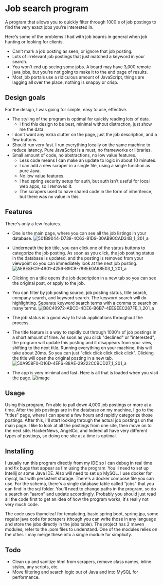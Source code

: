 # Job search program

A program that allows you to quickly filter through 1000's of job postings to find the very exact jobs you're interested
in.

Here's some of the problems I had with job boards in general when job hunting or looking for clients.

- Can't mark a job posting as seen, or ignore that job posting.
- Lots of irrelevant job postings that just matched a keyword in your search.
- You won't end up seeing some jobs. A board may have 3,000 remote java jobs, but you're not going to make it to the end
  page of results.
- Most job portals use a ridiculous amount of JavaScript, things are lagging all over the place, nothing is snappy or crisp.

## Design goals

For the design, I was going for simple, easy to use, effective.

- The styling of the program is optimal for quickly reading lots of data.
  - I find this design to be best, minimal without distraction, just show me the data.
- I don't want any extra clutter on the page, just the job description, and a few buttons.
- Should run very fast. I run everything locally on the same machine to reduce latency. Pure JavaScript is a must, no frameworks or libraries. 
- Small amount of code, no abstractions, no low value features.
  - Less code means I can make an update to logic in about 10 minutes.
  - I can add a new scraper in a single file, using a single function as pure Java.
  - No low value features. 
  - I had spring security setup for auth, but auth isn't useful for local web apps, so I removed it.
  - The scrapers used to have shared code in the form of inheritence, but there was no value in this.

## Features

There's only a few features. 
- One is the main page, where you can see all the job listings in your database.
![501B9044-D739-4C63-81D9-30AB90CAD34B_1_201_a](https://github.com/user-attachments/assets/2f18cc67-3e96-4e7b-bbab-26d2927dcb9b)

- Underneath the job title, you can click one of the status buttons to categorize the job posting. As soon as you click, the job posting status in the database is updated, and the posting is removed from your viewpoint so you can immediately look at the next job posting.
![AEBE8FC9-4901-4256-B9CB-78BEE0A68E03_1_201_a](https://github.com/user-attachments/assets/f023b7c4-9db9-4917-a877-1ec5ab057b1c)

- Clicking on a title opens the job description in a new tab so you can see the original post, or apply to the job.

- You can filter by job posting source, job posting status, title search, company search, and keyword search. The keyword search will do highlighting. Separate keyword search terms with a comma to search on many terms.
![B8C40972-ABCD-4DE6-B6B7-4EE9EEC287FE_1_201_a](https://github.com/user-attachments/assets/0d742be5-c657-44ad-b9d7-816938e602cb)

- The job status is a good way to track applications throughout the process. 

- The title feature is a way to rapidly cut through 1000's of job postings in a short amount of time. As soon as you click "declined" or "interested", the program will update this posting and it disappears from your view, shifting to the next title. Running everything on your machine, this will take about 20ms. So you can just "click click click click click". Clicking the title will open the original posting in a new tab. 
![50A958F0-D16D-4EF6-88AE-29222C0BCD27_1_201_a](https://github.com/user-attachments/assets/bb4a2403-b8ec-45a2-a78a-c7e74bce127a)

- The app is very minimal and fast. Here is all that is loaded when you visit the page.
![image](https://github.com/user-attachments/assets/6e05f90d-218a-4ef4-bfc0-f11aa1010e32)


## Usage

Using this program, I'm able to pull down 4,000 job postings or more at a time. After the job postings are in the database on my machine, I go to the "titles" page, where I can spend a few hours and rapidly categorize those postings. After this, I'll start looking through the actual job postings on the main page. I like to look at all the postings from one site, then move on to the next site. HackerNews, AngelCo, and Indeed all have very different types of postings, so doing one site at a time is optimal.

## Installing

I usually run this program directly from my IDE so I can debug in real time and fix bugs that appear as I'm using the program. You'll need to set up Intellij or some Java IDE. Also will need to set up MySQL. I use docker for mysql, but with persistent storage. There's a docker compose file you can use. For the schema, there's a single database table called "jobs" that you can find in the sql folder. You'll need to change paths in the program, so do a search on "aaron" and update accordingly. Probably you should just read all the code first to get an idea of how the program works, it's really not very much code.

The code uses thymeleaf for templating, basic spring boot, spring jpa, some regular java code for scrapers (though you can write those in any language and store the jobs directly in the jobs table). The project has 2 maven modules, refer to the .pom files to understand. One of the modules relies on the other. I may merge these into a single module for simplicity.

## Todo

- Clean up and sanitize html from scrapers, remove class names, inline styles, any scripts, etc.
- Move filtering and search logic out of Java and into MySQL for performance.
